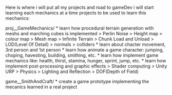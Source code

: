 Here is where i will put all my projects and road to gameDev
i will start learning each mechanics at a time
projects to be used to learn this mechanics:

proj__GameMechanics/
	* learn how procedural terrain generation with meshs and marching cubes is implemented
		> Perlin Noise
		> Height map
		> colour map
		> Mesh map
		> Infinite Terrain
		> Chunk Load and Unload
		> LOD(Level Of Detail)
		> normals
		> colliders
	* learn about chacter movement, 3rd person and 1st person
	* learn how animate  a game character: jumping, choping, havesting, building, smithing, etc.
	* learn how implement game mechanics like: health, thirst, stamina, hunger, sprint, jump, etc.
	* learn how implement post-processing and graphic effects
		> Shader computing
		> Unity URP
		> Physics
		> Lighting and Reflection
		> DOF(Depth of Field)

game__SmithAndCraft/
	* create a game prototype implementing the mecanics learned in a real project
